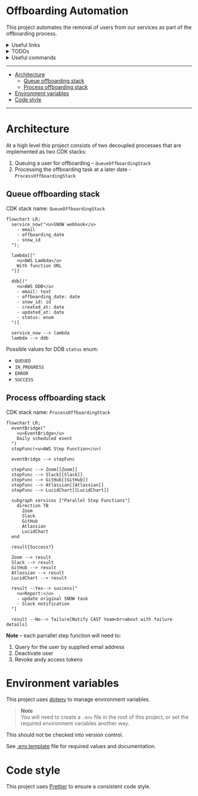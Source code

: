 # Offboarding Automation

This project automates the removal of users from our services as part of the
offboarding process.

<details>
<summary>Useful links</summary>

- Confluence doc:
  https://ac3-wiki.atlassian.net/wiki/spaces/CAST/pages/4040458353/Offboarding+Automation+WIP
- Temporary repo: https://github.com/atenni/offboarding-automation
</details>

<details>
<summary>TODOs</summary>

- [x] Update personal AWS IAM acct to use new custom role defined
      [here][custom-role]. Currently it has admin.
- [x] Push to personal GitHub repo
- [x] Bootstrap CDK into sandbox acct (profile: TEMP-personalAwsAcct)
  - _Obviously this should just be infra-as-code and not include anything AC3
    specific._
- [x] Set up prettier
- [x] Build `QueueOffboardingStack` (simple)
- [ ] Build `ProcessOffboardingStack` (more complex)
- [ ] CI/CD tests and code quality
- [ ] CI/CD deployment
- [ ] Implement [Lambda PowerTools]
- [x] Write helper functions for DDB queries
- [ ] Write quick dev helper script to populate/reset local DDB with sample data
- [ ] Write tests for all functions
- [ ] Report on test coverage
- [ ] ~Write tests for all CDK stacks?
- [ ] Set up sample events for local dev
- [ ] Set up `npm run` scripts for local dev (lambda, DDB, and step functions)
- [ ] Make doco great (keep in sync with [Confluence doc])
- [ ] Add repo badges
- [x] Tag all constructs. What tags will we use? (ie. team:cas,
      repo:github.com/{}...}, env:prod, service:offboarding-automation, etc.)
- [ ] Make service connectors reusable? (ie. Atlassian, Zoom, etc step
      functions)

[custom-role]:
  https://docs.aws.amazon.com/cdk/v2/guide/getting_started.html#getting_started_prerequisites
[Lambda PowerTools]:
  https://awslabs.github.io/aws-lambda-powertools-typescript/latest/
[Confluence doc]:
  https://ac3-wiki.atlassian.net/wiki/spaces/CAST/pages/4040458353/Offboarding+Automation+WIP

</details>

<details>
<summary>Useful commands</summary>

- `npm run build` compile typescript to js
- `npm run watch` watch for changes and compile
- `npm run test` perform the jest unit tests
- `cdk deploy` deploy this stack to your default AWS account/region
- `cdk diff` compare deployed stack with current state
- `cdk synth` emits the synthesized CloudFormation template
</details>

---

- [Architecture](#architecture)
  - [Queue offboarding stack](#queue-offboarding-stack)
  - [Process offboarding stack](#process-offboarding-stack)
- [Environment variables](#environment-variables)
- [Code style](#code-style)

---

# Architecture

At a high level this project consists of two decoupled processes that are
implemented as two CDK stacks:

1. Queuing a user for offboarding – `QueueOffboardingStack`
2. Processing the offboarding task at a later date - `ProcessOffboardingStack`

## Queue offboarding stack

CDK stack name: `QueueOffboardingStack`

```mermaid
flowchart LR;
  service_now("<u>SNOW webhook</u>
    - email
    - offboarding_date
    - snow_id
  ");

  lambda[["
    <u>AWS Lambda</u>
    With function URL
  "]]

  ddb[("
    <u>AWS DDB</u>
    - email: text
    - offboarding_date: date
    - snow_id: id
    - created_at: date
    - updated_at: date
    - status: enum
  ")]

  service_now --> lambda
  lambda --> ddb
```

Possible values for DDB `status` enum:

- `QUEUED`
- `IN_PROGRESS`
- `ERROR`
- `SUCCESS`

## Process offboarding stack

CDK stack name: `ProcessOffboardingStack`

```mermaid
flowchart LR;
  eventBridge("
    <u>EventBridge</u>
    Daily scheduled event
  ")
  stepFunc(<u>AWS Step Function</u>)

  eventBridge --> stepFunc

  stepFunc --> Zoom[[Zoom]]
  stepFunc --> Slack[[Slack]]
  stepFunc --> GitHub[[GitHub]]
  stepFunc --> Atlassian[[Atlassian]]
  stepFunc --> LucidChart[[LucidChart]]

  subgraph services ["Parallel Step Functions"]
    direction TB
      Zoom
      Slack
      GitHub
      Atlassian
      LucidChart
  end

  result{Success?}

  Zoom --> result
  Slack --> result
  GitHub --> result
  Atlassian --> result
  LucidChart --> result

  result --Yes--> success["
    <u>Report:</u>
    - update original SNOW task
    - Slack notification
  "]

  result --No--> failure[Notify CAST team<br>about with failure details]

```

**Note** – each parrallel step function will need to:

1. Query for the user by supplied email address
2. Deactivate user
3. Revoke andy access tokens

# Environment variables

This project uses [dotenv] to manage environment variables.

> **Note**  
> You will need to create a `.env` file in the root of this project, or set the
> required environment variables another way.

This should not be checked into version control.

See [.env.template] file for required values and documentation.

[.env.template]: /.env.template
[dotenv]: https://github.com/motdotla/dotenv

# Code style

This project uses [Prettier] to ensure a consistent code style.

[Prettier]: https://prettier.io/
